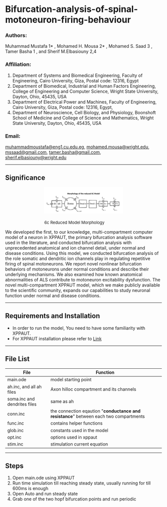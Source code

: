 # Bifurcation-analysis-of-spinal-motoneuron-firing-behaviour

### Authors:  
Muhammad Mustafa 1* , Mohamed H. Mousa 2* , Mohamed S. Saad 3 , Tamer Basha 1 , and Sherif M.Elbasiouny 2,4
### Affiliation:  
1. Department of Systems and Biomedical Engineering, Faculty of Engineering, Cairo University, Giza, Postal code: 12316, Egypt
2. Department of Biomedical, Industrial and Human Factors Engineering, College of
Engineering and Computer Science, Wright State University, Dayton, Ohio, 45435, USA
3. Department of Electrical Power and Machines, Faculty of Engineering, Cairo University,
Giza, Postal code: 12316, Egypt,
4. Department of Neuroscience, Cell Biology, and Physiology, Boonshoft School of Medicine
and College of Science and Mathematics, Wright State University, Dayton, Ohio, 45435,
USA

### Email:  
[muhammadmoustafa@eng1.cu.edu.eg](muhammadmoustafa@eng1.cu.edu.eg), [mohamed.mousa@wright.edu](mohamed.mousa@wright.edu), [mssaad@gmail.com](mssaad@gmail.com), [tamer.basha@gmail.com](tamer.basha@gmail.com), [sherif.elbasiouny@wright.edu](sherif.elbasiouny@wright.edu)

---

## Significance

<span style="display: block; margin-left: auto; margin-right: auto; width: 50%;">![6c Reduced Model](6cModel/images/6cModel.png "6cModel")</span>  
<span style="font-size: small; display: block; margin-left: auto; margin-right: auto; width: 50%;">6c Reduced Model Morphology</span>

We developed the first, to our knowledge, multi-compartment computer model of a neuron in XPPAUT, the primary bifurcation analysis software used in the literature, and conducted bifurcation analysis with unprecedented anatomical and ion channel detail, under normal and disease conditions. Using this model, we conducted bifurcation analysis of the role somatic and dendritic ion channels play in regulating repetitive firing of spinal motoneurons. We report novel nonlinear bifurcation behaviors of motoneurons under normal conditions and describe their underlying mechanisms. We also examined how known anatomical abnormalities of ALS contribute to motoneuron excitability dysfunction. The novel multi-compartment XPPAUT model, which we make publicly available to the scientific community, expands our capabilities to study neuronal function under normal and disease conditions.


---

## Requirements and Installation
- In order to run the model, You need to have some familiarity with XPPAUT.
- For XPPAUT installation please refer to [Link](http://www.math.pitt.edu/~bard/xpp/xpp.html) 

---

## File List

| File | Function |
| --- | --- |
| main.ode | model starting point |
| ah.inc, and all ah files | Axon hilloc compartment and its channels |
| soma.inc and dendrites files | same as ah |
| conn.inc | the connection eqaution "**conductance and resistance**" between each two compartments |
| func.inc | contains helper functions |
| glob.inc | constants used in the model |
| opt.inc | options used in xppaut |
| stim.inc | stimulation current equation |

---

## Steps
1. Open main.ode using XPPAUT 
2. Run time simulation till reaching steady state, usually running for till 600ms is enough
3. Open Auto and run steady state
4. Grab one of the two hopf bifurcation points and run periodic
